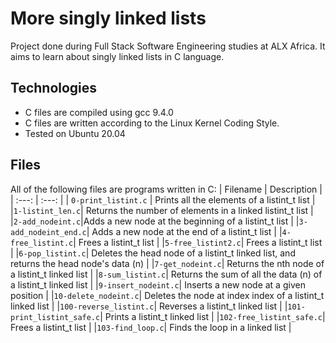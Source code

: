 # More singly linked lists
Project done during Full Stack Software Engineering studies at ALX Africa. It aims to learn about singly linked lists in C language.
## Technologies
- C files are compiled using gcc 9.4.0
- C files are written according to the Linux Kernel Coding Style.
- Tested on Ubuntu 20.04
## Files
All of the following files are programs written in C:
| Filename | Description |
| :---: |  :---: |
| `0-print_listint.c`  | Prints all the elements of a listint_t list |
|`1-listint_len.c`| Returns the number of elements in a linked listint_t list |
|` 2-add_nodeint.c `|Adds a new node at the beginning of a listint_t list |
|` 3-add_nodeint_end.c `| Adds a new node at the end of a listint_t list |
|` 4-free_listint.c `| Frees a listint_t list |
|` 5-free_listint2.c `| Frees a listint_t list |
|` 6-pop_listint.c `| Deletes the head node of a listint_t linked list, and returns the head node's data (n) |
|` 7-get_nodeint.c `| Returns the nth node of a listint_t linked list |
|` 8-sum_listint.c `| Returns the sum of all the data (n) of a listint_t linked list |
|` 9-insert_nodeint.c `| Inserts a new node at a given position |
|` 10-delete_nodeint.c `| Deletes the node at index index of a listint_t linked list |
|` 100-reverse_listint.c `| Reverses a listint_t linked list |
|` 101-print_listint_safe.c `| Prints a listint_t linked list |
|` 102-free_listint_safe.c `| Frees a listint_t list |
|` 103-find_loop.c `| Finds the loop in a linked list |
